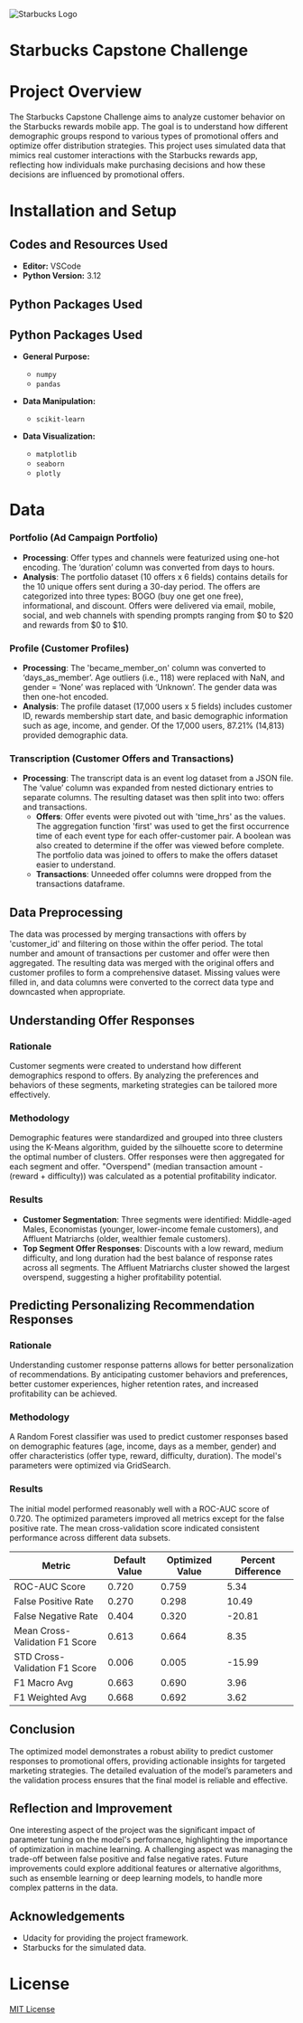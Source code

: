 ![Starbucks Logo](/starbucks_logo.png)

# Starbucks Capstone Challenge

# Project Overview
The Starbucks Capstone Challenge aims to analyze customer behavior on the Starbucks rewards mobile app. The goal is to understand how different demographic groups respond to various types of promotional offers and optimize offer distribution strategies. This project uses simulated data that mimics real customer interactions with the Starbucks rewards app, reflecting how individuals make purchasing decisions and how these decisions are influenced by promotional offers.

# Installation and Setup

## Codes and Resources Used
- **Editor:** VSCode
- **Python Version:** 3.12

## Python Packages Used
## Python Packages Used
- **General Purpose:** 
  - `numpy`
  - `pandas`

- **Data Manipulation:**
  - `scikit-learn`

- **Data Visualization:**
  - `matplotlib`
  - `seaborn`
  - `plotly`

# Data
### Portfolio (Ad Campaign Portfolio)
- **Processing**: Offer types and channels were featurized using one-hot encoding. The ‘duration’ column was converted from days to hours.
- **Analysis**: The portfolio dataset (10 offers x 6 fields) contains details for the 10 unique offers sent during a 30-day period. The offers are categorized into three types: BOGO (buy one get one free), informational, and discount. Offers were delivered via email, mobile, social, and web channels with spending prompts ranging from $0 to $20 and rewards from $0 to $10.

### Profile (Customer Profiles)
- **Processing**: The 'became_member_on' column was converted to ‘days_as_member’. Age outliers (i.e., 118) were replaced with NaN, and gender = ‘None’ was replaced with ‘Unknown’. The gender data was then one-hot encoded.
- **Analysis**: The profile dataset (17,000 users x 5 fields) includes customer ID, rewards membership start date, and basic demographic information such as age, income, and gender. Of the 17,000 users, 87.21% (14,813) provided demographic data.

### Transcription (Customer Offers and Transactions)
- **Processing**: The transcript data is an event log dataset from a JSON file. The ‘value’ column was expanded from nested dictionary entries to separate columns. The resulting dataset was then split into two: offers and transactions.
  - **Offers**: Offer events were pivoted out with 'time_hrs' as the values. The aggregation function 'first' was used to get the first occurrence time of each event type for each offer-customer pair. A boolean was also created to determine if the offer was viewed before complete. The portfolio data was joined to offers to make the offers dataset easier to understand.
  - **Transactions**: Unneeded offer columns were dropped from the transactions dataframe.

## Data Preprocessing
The data was processed by merging transactions with offers by 'customer_id' and filtering on those within the offer period. The total number and amount of transactions per customer and offer were then aggregated. The resulting data was merged with the original offers and customer profiles to form a comprehensive dataset. Missing values were filled in, and data columns were converted to the correct data type and downcasted when appropriate.

## Understanding Offer Responses

### Rationale
Customer segments were created to understand how different demographics respond to offers. By analyzing the preferences and behaviors of these segments, marketing strategies can be tailored more effectively.

### Methodology
Demographic features were standardized and grouped into three clusters using the K-Means algorithm, guided by the silhouette score to determine the optimal number of clusters. Offer responses were then aggregated for each segment and offer. "Overspend" (median transaction amount - (reward + difficulty)) was calculated as a potential profitability indicator.

### Results
- **Customer Segmentation**: Three segments were identified: Middle-aged Males, Economistas (younger, lower-income female customers), and Affluent Matriarchs (older, wealthier female customers).
- **Top Segment Offer Responses**: Discounts with a low reward, medium difficulty, and long duration had the best balance of response rates across all segments. The Affluent Matriarchs cluster showed the largest overspend, suggesting a higher profitability potential.

## Predicting Personalizing Recommendation Responses

### Rationale
Understanding customer response patterns allows for better personalization of recommendations. By anticipating customer behaviors and preferences, better customer experiences, higher retention rates, and increased profitability can be achieved.

### Methodology
A Random Forest classifier was used to predict customer responses based on demographic features (age, income, days as a member, gender) and offer characteristics (offer type, reward, difficulty, duration). The model's parameters were optimized via GridSearch.

### Results
The initial model performed reasonably well with a ROC-AUC score of 0.720. The optimized parameters improved all metrics except for the false positive rate. The mean cross-validation score indicated consistent performance across different data subsets.

| Metric                      | Default Value | Optimized Value | Percent Difference |
|-----------------------------|---------------|-----------------|--------------------|
| ROC-AUC Score               | 0.720         | 0.759           | 5.34               |
| False Positive Rate         | 0.270         | 0.298           | 10.49              |
| False Negative Rate         | 0.404         | 0.320           | -20.81             |
| Mean Cross-Validation F1 Score | 0.613         | 0.664           | 8.35               |
| STD Cross-Validation F1 Score  | 0.006         | 0.005           | -15.99             |
| F1 Macro Avg                | 0.663         | 0.690           | 3.96               |
| F1 Weighted Avg             | 0.668         | 0.692           | 3.62               |


## Conclusion

The optimized model demonstrates a robust ability to predict customer responses to promotional offers, providing actionable insights for targeted marketing strategies. The detailed evaluation of the model’s parameters and the validation process ensures that the final model is reliable and effective.

## Reflection and Improvement

One interesting aspect of the project was the significant impact of parameter tuning on the model's performance, highlighting the importance of optimization in machine learning. A challenging aspect was managing the trade-off between false positive and false negative rates. Future improvements could explore additional features or alternative algorithms, such as ensemble learning or deep learning models, to handle more complex patterns in the data.

## Acknowledgements
- Udacity for providing the project framework.
- Starbucks for the simulated data.


# License
[MIT License](https://opensource.org/license/mit/)

